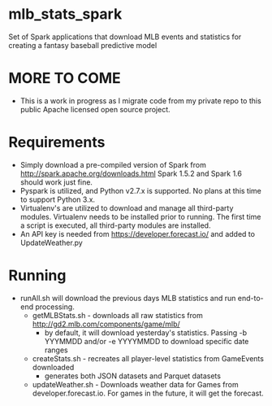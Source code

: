 # mlb_stats_spark
Set of Spark applications that download MLB events and statistics for creating a fantasy baseball predictive model

# MORE TO COME
+ This is a work in progress as I migrate code from my private repo to this public Apache licensed open source project.

# Requirements
+ Simply download a pre-compiled version of Spark from http://spark.apache.org/downloads.html  Spark 1.5.2 and Spark 1.6 should work just fine.
+ Pyspark is utilized, and Python v2.7.x is supported. No plans at this time to support Python 3.x.
+ Virtualenv's are utilized to download and manage all third-party modules. Virtualenv needs to be installed prior to running.  The first time a script is executed, all third-party modules are installed.
+ An API key is needed from https://developer.forecast.io/ and added to UpdateWeather.py

# Running
+ runAll.sh will download the previous days MLB statistics and run end-to-end processing.
  + getMLBStats.sh - downloads all raw statistics from http://gd2.mlb.com/components/game/mlb/
    + by default, it will download yesterday's statistics.  Passing -b YYYMMDD and/or -e YYYYMMDD to download specific date ranges
  + createStats.sh - recreates all player-level statistics from GameEvents downloaded 
    + generates both JSON datasets and Parquet datasets
  + updateWeather.sh - Downloads weather data for Games from developer.forecast.io. For games in the future, it will get the forecast.
